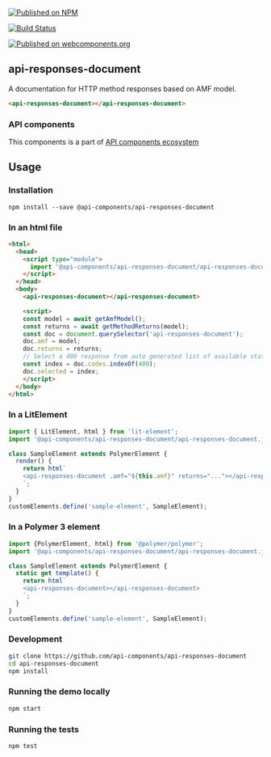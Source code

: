 [![Published on NPM](https://img.shields.io/npm/v/@api-components/api-responses-document.svg)](https://www.npmjs.com/package/@api-components/api-responses-document)

[![Build Status](https://travis-ci.org/api-components/api-responses-document.svg?branch=stage)](https://travis-ci.org/api-components/api-responses-document)

[![Published on webcomponents.org](https://img.shields.io/badge/webcomponents.org-published-blue.svg)](https://www.webcomponents.org/element/@api-components/api-responses-document)

## api-responses-document

A documentation for HTTP method responses based on AMF model.

```html
<api-responses-document></api-responses-document>
```

### API components

This components is a part of [API components ecosystem](https://elements.advancedrestclient.com/)

## Usage

### Installation
```
npm install --save @api-components/api-responses-document
```

### In an html file

```html
<html>
  <head>
    <script type="module">
      import '@api-components/api-responses-document/api-responses-document.js';
    </script>
  </head>
  <body>
    <api-responses-document></api-responses-document>

    <script>
    const model = await getAmfModel();
    const returns = await getMethodReturns(model);
    const doc = document.querySelector('api-responses-document');
    doc.amf = model;
    doc.returns = returns;
    // Select a 400 response from auto generated list of available status codes
    const index = doc.codes.indexOf(400);
    doc.selected = index;
    </script>
  </body>
</html>
```

### In a LitElement

```js
import { LitElement, html } from 'lit-element';
import '@api-components/api-responses-document/api-responses-document.js';

class SampleElement extends PolymerElement {
  render() {
    return html`
    <api-responses-document .amf="${this.amf}" returns="..."></api-responses-document>
    `;
  }
}
customElements.define('sample-element', SampleElement);
```

### In a Polymer 3 element

```js
import {PolymerElement, html} from '@polymer/polymer';
import '@api-components/api-responses-document/api-responses-document.js';

class SampleElement extends PolymerElement {
  static get template() {
    return html`
    <api-responses-document></api-responses-document>
    `;
  }
}
customElements.define('sample-element', SampleElement);
```

### Development

```sh
git clone https://github.com/api-components/api-responses-document
cd api-responses-document
npm install
```

### Running the demo locally

```sh
npm start
```

### Running the tests

```sh
npm test
```
